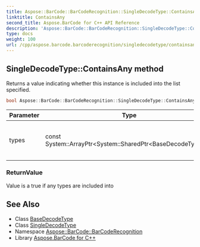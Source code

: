 ```yaml
---
title: Aspose::BarCode::BarCodeRecognition::SingleDecodeType::ContainsAny method
linktitle: ContainsAny
second_title: Aspose.BarCode for C++ API Reference
description: 'Aspose::BarCode::BarCodeRecognition::SingleDecodeType::ContainsAny method. Returns a value indicating whether this instance is included into the list specified in C++.'
type: docs
weight: 100
url: /cpp/aspose.barcode.barcoderecognition/singledecodetype/containsany/
---
```

## SingleDecodeType::ContainsAny method


Returns a value indicating whether this instance is included into the list specified.

```cpp
bool Aspose::BarCode::BarCodeRecognition::SingleDecodeType::ContainsAny(const System::ArrayPtr<System::SharedPtr<BaseDecodeType>> &types) override
```


| Parameter | Type | Description |
| --- | --- | --- |
| types | const System::ArrayPtr\<System::SharedPtr\<BaseDecodeType\>\>\& | Array of single and multy decode types |

### ReturnValue

Value is a true if any types are included into

## See Also

* Class [BaseDecodeType](../../basedecodetype/)
* Class [SingleDecodeType](../)
* Namespace [Aspose::BarCode::BarCodeRecognition](../../)
* Library [Aspose.BarCode for C++](../../../)
